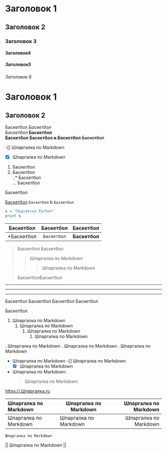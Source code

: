 # Заголовок 1
## Заголовок 2
### Заголовок 3
#### Заголовок4
##### Заголовок5
###### Заголовок 6

Заголовок 1
============

Заголовок 2
------------

Баскетбол
*Баскетбол*  
_Баскетбол_
**Баскетбол**  
__Баскетбол__
**Баскетбол и _Баскетбол_**
~~Баскетбол~~

-[] Шпаргалка по Markdown  
-[x] Шпаргалка по Markdown

1. Баскетбол
2. Баскетбол  
..* Баскетбол  
... Баскетбол  

  Баскетбол
  
[Баскетбол](https://www.Баскетбол)
`Баскетбол` b `Баскетбол`

```python
s = "Подсветка Python"
print s
```

| Баскетбол | Баскетбол |  Баскетбол| 
| --------- |:---------:| ---------:|
| *Баскетбол | `Баскетбол` | **Баскетбол** | 

> Баскетбол
> Баскетбол
>> Шпаргалка по Markdown
>>> Шпаргалка по Markdown

> БаскетболБаскетбол

---
***
___

Баскетбол  Баскетбол
Баскетбол
Баскетбол

Баскетбол

1. Шпаргалка по Markdown
	1. Шпаргалка по Markdown	
		1. Шпаргалка по Markdown
			1. Шпаргалка по Markdown

. Шпаргалка по Markdown
	. Шпаргалка по Markdown
		. Шпаргалка по Markdown
- Шпаргалка по Markdown
	-[] Шпаргалка по Markdown
	-[x] Шпаргалка по Markdown

- Шпаргалка по Markdown:
	> Шпаргалка по Markdown
	
<https://.Шпаргалка.ru>


Шпаргалка по Markdown|Шпаргалка по Markdown|Шпаргалка по Markdown
:-|-|-:
Шпаргалка по Markdown   |    Шпаргалка по Markdown    |    Шпаргалка по Markdown    

`Шпаргалка по Markdown`

|| Шпаргалка по Markdown ||



